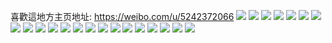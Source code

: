 喜歡這地方主页地址: https://weibo.com/u/5242372066 
![](https://wx4.sinaimg.cn/mw2000/005IMssaly1h9628km2icj30u0140afr.jpg) 
![](https://wx4.sinaimg.cn/mw2000/005IMssaly1h8s4zk5vdfj30u00u0n46.jpg) 
![](https://wx4.sinaimg.cn/mw2000/005IMssaly1h8m7gfvhkkj30u013gn9j.jpg) 
![](https://wx4.sinaimg.cn/mw2000/005IMssaly1h83tyib190j30u012uwm6.jpg) 
![](https://wx4.sinaimg.cn/mw2000/005IMssaly1h83tyivhalj30qv10lwik.jpg) 
![](https://wx4.sinaimg.cn/mw2000/005IMssaly1h83tyi1hv7j319g0u013t.jpg) 
![](https://wx4.sinaimg.cn/mw2000/005IMssaly1h83tyjfc15j31400u0dqk.jpg) 
![](https://wx4.sinaimg.cn/mw2000/005IMssaly1h83tyjpzz4j31400u0qc6.jpg) 
![](https://wx4.sinaimg.cn/mw2000/005IMssaly1h83tykr4ooj31400u0dog.jpg) 
![](https://wx4.sinaimg.cn/mw2000/005IMssaly1h81damwwyoj30u014g41u.jpg) 
![](https://wx4.sinaimg.cn/mw2000/005IMssaly1h81damd37dj30u014g42f.jpg) 
![](https://wx4.sinaimg.cn/mw2000/005IMssaly1h81danfvd4j30u0140ade.jpg) 
![](https://wx4.sinaimg.cn/mw2000/005IMssaly1h81dapo6n7j30u014gq6x.jpg) 
![](https://wx4.sinaimg.cn/mw2000/005IMssaly1h81dao1qnbj30u0141n17.jpg) 
![](https://wx4.sinaimg.cn/mw2000/005IMssaly1h81daq0bm8j30u014gadq.jpg) 
![](https://wx4.sinaimg.cn/mw2000/005IMssaly1h81daooak5j30u014gtd8.jpg) 
![](https://wx4.sinaimg.cn/mw2000/005IMssaly1h81daod3wlj30u014g0x4.jpg) 
![](https://wx4.sinaimg.cn/mw2000/005IMssaly1h81dapeqp0j30u0141n1m.jpg) 
![](https://wx4.sinaimg.cn/mw2000/005IMssaly1h1h97r3wwaj322s2rp1l0.jpg) 
![](https://wx4.sinaimg.cn/mw2000/005IMssaly1g7qr0xx0woj30u00u0duz.jpg) 
![](https://wx4.sinaimg.cn/mw2000/005IMssaly1g7qr0wx22rj30u00u0ajc.jpg) 
![](https://wx4.sinaimg.cn/mw2000/005IMssagy1g2sil1exwlj33402c0kjm.jpg) 
